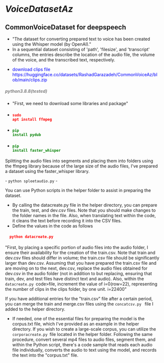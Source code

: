 # *VoiceDatasetAz*
## CommonVoiceDataset for deepspeech
- "The dataset for converting prepared text to voice has been created using the Whisper model (by OpenAI)."
- In a sequential dataset consisting of 'path', 'filesize', and 'transcript' columns, the entries describe the location of the audio file, the volume of the voice, and the transcribed text, respectively.
- <p <span style='color:blue'> download clips file https://huggingface.co/datasets/RashadGarazadeh/CommonVoiceAz/blob/main/clips.zip</span> </p>
##### <span style="color:gray">python3.8.8(tested)</span>
- "First, we need to download some libraries and package"
-  ####  <code><span style="color:red">sudo apt install ffmpeg</span></code>
-  ####  <code><span style="color:green">pip install pydub</span></code>
-  #### <code><span style="color:green">pip install faster_whisper</span></code>
<p> Splitting the audio files into segments and placing them into folders using the ffmpeg library because of the large size of the audio files, I've prepared a dataset using the faster_whisper library.</p>
- <code>python spleetaudio.py</code>
- <p>You can use Python scripts in the helper folder to assist in preparing the dataset.</p>



 - By calling the datacreate.py file in the helper directory, you can prepare the train, test, and dev.csv files. Note that you should make changes to the folder names in the file. Also, when translating text within the code, it cleans the text before recording it into the CSV files.
 - Define the values in the code as follows
   
<h4 style="color: red"><code>  python datacreate.py  </code></h4>

<p>"First, by placing a specific portion of audio files into the audio folder, I ensure their availability for the creation of the train.csv. Note that train and dev.csv files should differ in volume; the train.csv file should be significantly larger than dev.csv. Assuming that you have prepared the train.csv file and are moving on to the next, dev.csv, replace the audio files obtained for dev.csv in the audio folder (not in addition to but replacing, ensuring that train, dev, and test files have distinct text and audio). Also, within the <code>datacreate.py </code>code>file, increment the value of i=0(row=22), representing the number of clips in the clips folder, by one unit. i=22400"</p>
<p> If you have additional entries for the "train.csv" file after a certain period, you can merge the train and merge.csv files using the <code>concatcsv.py </code>  file I added to the helper directory. <p> 

- If needed, one of the essential files for preparing the model is the corpus.txt file, which I've provided as an example in the helper directory. If you wish to create a large-scale corpus, you can utilize the <code>corporacreate.py </code>file located in the helper folder. Following the same procedure, convert several mp4 files to audio files, segment them, and within the Python script, there's a code sample that reads each audio file individually, converts the audio to text using the model, and records the text into the "corpus.txt" file.
